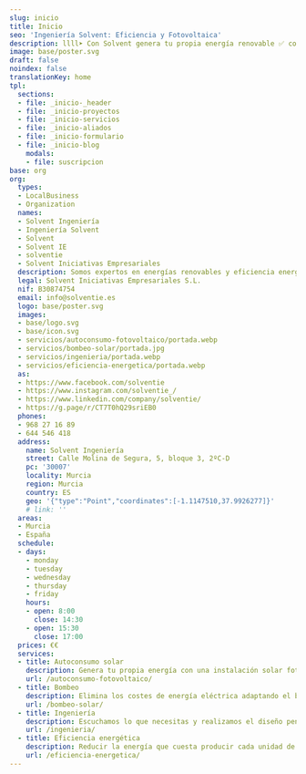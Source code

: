```yaml
---
slug: inicio
title: Inicio
seo: 'Ingeniería Solvent: Eficiencia y Fotovoltaica'
description: llll➤ Con Solvent genera tu propia energía renovable ✅ con tu instalación fotovoltaica y ahorra en tu factura mientras cuidas del planeta.
image: base/poster.svg
draft: false
noindex: false
translationKey: home
tpl:
  sections:
  - file: _inicio-_header
  - file: _inicio-proyectos
  - file: _inicio-servicios
  - file: _inicio-aliados
  - file: _inicio-formulario
  - file: _inicio-blog
    modals:
    - file: suscripcion
base: org
org:
  types:
  - LocalBusiness
  - Organization
  names:
  - Solvent Ingeniería
  - Ingeniería Solvent
  - Solvent
  - Solvent IE
  - solventie
  - Solvent Iniciativas Empresariales
  description: Somos expertos en energías renovables y eficiencia energética. Optimizamos tu sistema solar para obtener el máximo rendimiento y mejoramos la infraestructura de tu empresa para reducir su consumo y aumentar su eficiencia.
  legal: Solvent Iniciativas Empresariales S.L.
  nif: B30874754
  email: info@solventie.es
  logo: base/poster.svg
  images:
  - base/logo.svg
  - base/icon.svg
  - servicios/autoconsumo-fotovoltaico/portada.webp
  - servicios/bombeo-solar/portada.jpg
  - servicios/ingenieria/portada.webp
  - servicios/eficiencia-energetica/portada.webp
  as:
  - https://www.facebook.com/solventie
  - https://www.instagram.com/solventie_/
  - https://www.linkedin.com/company/solventie/
  - https://g.page/r/CT7T0hQ29sriEB0
  phones:
  - 968 27 16 89
  - 644 546 418
  address:
    name: Solvent Ingeniería
    street: Calle Molina de Segura, 5, bloque 3, 2ºC-D
    pc: '30007'
    locality: Murcia
    region: Murcia
    country: ES
    geo: '{"type":"Point","coordinates":[-1.1147510,37.9926277]}'
    # link: ''
  areas:
  - Murcia
  - España
  schedule:
  - days:
    - monday
    - tuesday
    - wednesday
    - thursday
    - friday
    hours:
    - open: 8:00
      close: 14:30
    - open: 15:30
      close: 17:00
  prices: €€
  services:
  - title: Autoconsumo solar
    description: Genera tu propia energía con una instalación solar fotovoltaica y ahorra en tu factura mientras cuidas del planeta
    url: /autoconsumo-fotovoltaico/
  - title: Bombeo
    description: Elimina los costes de energía eléctrica adaptando el bombeo de agua a las horas solares
    url: /bombeo-solar/
  - title: Ingeniería
    description: Escuchamos lo que necesitas y realizamos el diseño pensando en lo mejor para tu empresa, siempre con el objetivo de reducir los costes de implantación
    url: /ingenieria/
  - title: Eficiencia energética
    description: Reducir la energía que cuesta producir cada unidad de lo que fábricas y cómo optimizar tus procesos para mejorar la eficiencia de tu empresa
    url: /eficiencia-energetica/
---
```

